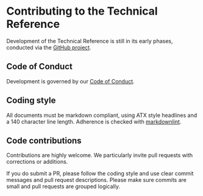 # Contributing to the Technical Reference

Development of the Technical Reference is still in its early phases, conducted via the [GitHub project](https://github.com/DARIAH-ERIC/technical-reference).

## Code of Conduct

Development is governed by our [Code of Conduct](CODE_OF_CONDUCT.md).

## Coding style

All documents must be markdown compliant, using ATX style headlines and a 140 character line length.
Adherence is checked with [markdownlint](https://github.com/markdownlint/markdownlint).

## Code contributions

Contributions are highly welcome.
We particularly invite pull requests with corrections or additions.

If you do submit a PR, please follow the coding style and use clear commit messages and pull request descriptions.
Please make sure commits are small and pull requests are grouped logically.

